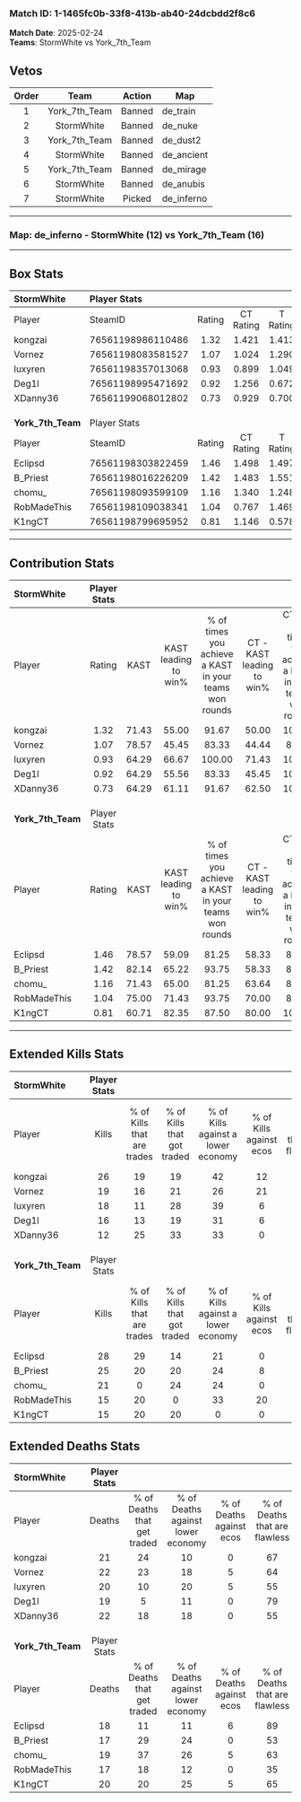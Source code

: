 ### Match ID: 1-1465fc0b-33f8-413b-ab40-24dcbdd2f8c6  
**Match Date**: 2025-02-24  
**Teams**: StormWhite vs York_7th_Team  

## Vetos  

| Order | Team | Action | Map |
| :---: | :--: | :----: | --- |
| 1 | York_7th_Team | Banned | de_train |
| 2 | StormWhite | Banned | de_nuke |
| 3 | York_7th_Team | Banned | de_dust2 |
| 4 | StormWhite | Banned | de_ancient |
| 5 | York_7th_Team | Banned | de_mirage |
| 6 | StormWhite | Banned | de_anubis |
| 7 | StormWhite | Picked | de_inferno |

---  

### **Map**: de_inferno - StormWhite (12) vs York_7th_Team (16)  
---  

## Box Stats  

| **StormWhite**    | Player Stats      |        |           |          |       |      |       |         |        |      |     |
| :- | :- | :-: | :-: | :-: | :-: | :-: | :-: | :-: | :-: | :-: | :-: |
| Player            | SteamID           | Rating | CT Rating | T Rating | KAST  | ADR  | Kills | Assists | Deaths | K/D  | HS% |
| kongzai           | 76561198986110486 |  1.32  |   1.421   |  1.413   | 71.43 | 96.6 |  26   |    7    |   21   | 1.24 | 69  |
| Vornez            | 76561198083581527 |  1.07  |   1.024   |  1.290   | 78.57 | 76.2 |  19   |    7    |   22   | 0.86 | 47  |
| luxyren           | 76561198357013068 |  0.93  |   0.899   |  1.049   | 64.29 | 67.0 |  18   |    4    |   20   | 0.90 | 50  |
| Deg1l             | 76561198995471692 |  0.92  |   1.256   |  0.672   | 64.29 | 69.6 |  16   |    9    |   19   | 0.84 | 50  |
| XDanny36          | 76561199068012802 |  0.73  |   0.929   |  0.700   | 64.29 | 68.5 |  12   |    8    |   22   | 0.55 | 16  |
|                   |                   |        |           |          |       |      |       |         |        |      |     |
|                   |                   |        |           |          |       |      |       |         |        |      |     |
|                   |                   |        |           |          |       |      |       |         |        |      |     |
| **York_7th_Team** | Player Stats      |        |           |          |       |      |       |         |        |      |     |
| Player            | SteamID           | Rating | CT Rating | T Rating | KAST  | ADR  | Kills | Assists | Deaths | K/D  | HS% |
| Eclipsd           | 76561198303822459 |  1.46  |   1.498   |  1.497   | 78.57 | 91.0 |  28   |    3    |   18   | 1.56 | 25  |
| B_Priest          | 76561198016226209 |  1.42  |   1.483   |  1.551   | 82.14 | 90.6 |  25   |    5    |   17   | 1.47 | 60  |
| chomu_            | 76561198093599109 |  1.16  |   1.340   |  1.248   | 71.43 | 86.5 |  21   |    5    |   19   | 1.11 | 61  |
| RobMadeThis       | 76561198109038341 |  1.04  |   0.767   |  1.469   | 75.00 | 78.6 |  15   |   10    |   17   | 0.88 | 53  |
| K1ngCT            | 76561198799695952 |  0.81  |   1.146   |  0.578   | 60.71 | 60.6 |  15   |    7    |   20   | 0.75 | 46  |
---  

## Contribution Stats  

| **StormWhite**    | Player Stats |       |                      |                                                        |                           |                                                             |                          |                                                            |
| :- | :-: | :-: | :-: | :-: | :-: | :-: | :-: | :-: |
| Player            |    Rating    | KAST  | KAST leading to win% | % of times you achieve a KAST in your teams won rounds | CT - KAST leading to win% | CT - % of times you achieve a KAST in your teams won rounds | T - KAST leading to win% | T - % of times you achieve a KAST in your teams won rounds |
| kongzai           |     1.32     | 71.43 |        55.00         |                         91.67                          |           50.00           |                           100.00                            |          60.00           |                           85.71                            |
| Vornez            |     1.07     | 78.57 |        45.45         |                         83.33                          |           44.44           |                            80.00                            |          46.15           |                           85.71                            |
| luxyren           |     0.93     | 64.29 |        66.67         |                         100.00                         |           71.43           |                           100.00                            |          63.64           |                           100.00                           |
| Deg1l             |     0.92     | 64.29 |        55.56         |                         83.33                          |           45.45           |                           100.00                            |          71.43           |                           71.43                            |
| XDanny36          |     0.73     | 64.29 |        61.11         |                         91.67                          |           62.50           |                           100.00                            |          60.00           |                           85.71                            |
|                   |              |       |                      |                                                        |                           |                                                             |                          |                                                            |
|                   |              |       |                      |                                                        |                           |                                                             |                          |                                                            |
|                   |              |       |                      |                                                        |                           |                                                             |                          |                                                            |
| **York_7th_Team** | Player Stats |       |                      |                                                        |                           |                                                             |                          |                                                            |
| Player            |    Rating    | KAST  | KAST leading to win% | % of times you achieve a KAST in your teams won rounds | CT - KAST leading to win% | CT - % of times you achieve a KAST in your teams won rounds | T - KAST leading to win% | T - % of times you achieve a KAST in your teams won rounds |
| Eclipsd           |     1.46     | 78.57 |        59.09         |                         81.25                          |           58.33           |                            87.50                            |          60.00           |                           75.00                            |
| B_Priest          |     1.42     | 82.14 |        65.22         |                         93.75                          |           58.33           |                            87.50                            |          72.73           |                           100.00                           |
| chomu_            |     1.16     | 71.43 |        65.00         |                         81.25                          |           63.64           |                            87.50                            |          66.67           |                           75.00                            |
| RobMadeThis       |     1.04     | 75.00 |        71.43         |                         93.75                          |           70.00           |                            87.50                            |          72.73           |                           100.00                           |
| K1ngCT            |     0.81     | 60.71 |        82.35         |                         87.50                          |           80.00           |                           100.00                            |          85.71           |                           75.00                            |
---  

## Extended Kills Stats  

| **StormWhite**    | Player Stats |                            |                            |                                    |                         |                              |                                 |                                       |                    |           |
| :- | :-: | :-: | :-: | :-: | :-: | :-: | :-: | :-: | :-: | :-: |
| Player            |    Kills     | % of Kills that are trades | % of Kills that got traded | % of Kills against a lower economy | % of Kills against ecos | % of Kills that are flawless | % of Kills that are close duels | % of Kills that are assisted by flash | Pistol Round Kills | AWP Kills |
| kongzai           |      26      |             19             |             19             |                 42                 |           12            |              62              |               12                |                   4                   |         2          |     1     |
| Vornez            |      19      |             16             |             21             |                 26                 |           21            |              63              |                0                |                  11                   |         1          |     0     |
| luxyren           |      18      |             11             |             28             |                 39                 |            6            |              56              |               11                |                   0                   |         0          |     0     |
| Deg1l             |      16      |             13             |             19             |                 31                 |            6            |              69              |                0                |                   6                   |         0          |     3     |
| XDanny36          |      12      |             25             |             33             |                 33                 |            0            |              58              |                0                |                   0                   |         0          |     0     |
|                   |              |                            |                            |                                    |                         |                              |                                 |                                       |                    |           |
|                   |              |                            |                            |                                    |                         |                              |                                 |                                       |                    |           |
|                   |              |                            |                            |                                    |                         |                              |                                 |                                       |                    |           |
| **York_7th_Team** | Player Stats |                            |                            |                                    |                         |                              |                                 |                                       |                    |           |
| Player            |    Kills     | % of Kills that are trades | % of Kills that got traded | % of Kills against a lower economy | % of Kills against ecos | % of Kills that are flawless | % of Kills that are close duels | % of Kills that are assisted by flash | Pistol Round Kills | AWP Kills |
| Eclipsd           |      28      |             29             |             14             |                 21                 |            0            |              64              |               14                |                   0                   |         2          |    14     |
| B_Priest          |      25      |             20             |             20             |                 24                 |            8            |              56              |                8                |                   0                   |         3          |     0     |
| chomu_            |      21      |             0              |             24             |                 24                 |            0            |              62              |                5                |                   0                   |         2          |     0     |
| RobMadeThis       |      15      |             20             |             0              |                 33                 |           20            |              53              |                0                |                   7                   |         0          |     0     |
| K1ngCT            |      15      |             20             |             20             |                 0                  |            0            |              87              |                0                |                   0                   |         3          |     1     |
## Extended Deaths Stats  

| **StormWhite**    | Player Stats |                             |                                   |                          |                               |                            |                           |               |
| :- | :-: | :-: | :-: | :-: | :-: | :-: | :-: | :-: |
| Player            |    Deaths    | % of Deaths that get traded | % of Deaths against lower economy | % of Deaths against ecos | % of Deaths that are flawless | % of Deaths that are close | % of Deaths while blinded | Deaths to AWP |
| kongzai           |      21      |             24              |                10                 |            0             |              67               |             10             |             5             |       3       |
| Vornez            |      22      |             23              |                18                 |            5             |              64               |             9              |             0             |       2       |
| luxyren           |      20      |             10              |                20                 |            5             |              55               |             15             |             0             |       4       |
| Deg1l             |      19      |              5              |                11                 |            0             |              79               |             0              |             0             |       3       |
| XDanny36          |      22      |             18              |                18                 |            0             |              55               |             0              |             0             |       3       |
|                   |              |                             |                                   |                          |                               |                            |                           |               |
|                   |              |                             |                                   |                          |                               |                            |                           |               |
|                   |              |                             |                                   |                          |                               |                            |                           |               |
| **York_7th_Team** | Player Stats |                             |                                   |                          |                               |                            |                           |               |
| Player            |    Deaths    | % of Deaths that get traded | % of Deaths against lower economy | % of Deaths against ecos | % of Deaths that are flawless | % of Deaths that are close | % of Deaths while blinded | Deaths to AWP |
| Eclipsd           |      18      |             11              |                11                 |            6             |              89               |             0              |             0             |       0       |
| B_Priest          |      17      |             29              |                24                 |            0             |              53               |             6              |            12             |       0       |
| chomu_            |      19      |             37              |                26                 |            5             |              63               |             5              |             5             |       3       |
| RobMadeThis       |      17      |             18              |                12                 |            0             |              35               |             18             |             6             |       0       |
| K1ngCT            |      20      |             20              |                25                 |            5             |              65               |             0              |             0             |       1       |
